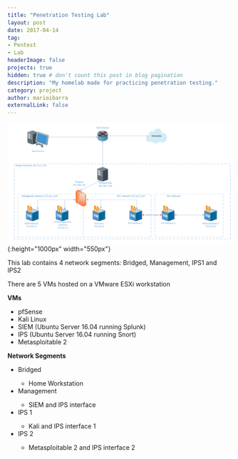 ```yaml
---
title: "Penetration Testing Lab"
layout: post
date: 2017-04-14 
tag: 
- Pentest
- Lab
headerImage: false
projects: true
hidden: true # don't count this post in blog pagination
description: "My homelab made for practicing penetration testing."
category: project
author: marioibarra
externalLink: false
---
```


![image](/assets/images/homelab.png){:height="1000px" width="550px"}

This lab contains 4 network segments: Bridged, Management, IPS1 and IPS2
<p>There are 5 VMs hosted on a VMware ESXi workstation</p>
<p><b>VMs</b></p>
<ul>
<li>pfSense</li>
<li>Kali Linux</li>
<li>SIEM (Ubuntu Server 16.04 running Splunk)</li>
<li>IPS (Ubuntu Server 16.04 running Snort)</li>
<li>Metasploitable 2</li>
</ul>
<b>Network Segments</b>
<ul>
<li>Bridged</li>
<ul>
<li>Home Workstation</li>
</ul>
<li>Management</li>
<ul>
<li>SIEM and IPS interface</li>
</ul>
<li>IPS 1</li>
<ul>
<li>Kali and IPS interface 1</li>
</ul>
<li>IPS 2</li>
<ul>
<li>Metasploitable 2 and IPS interface 2</li>
</ul>
</ul>
